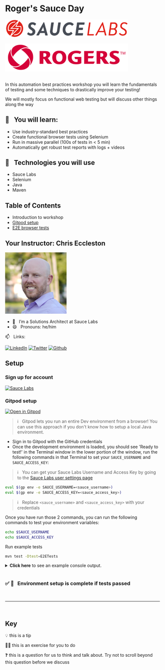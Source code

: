 # Roger's Sauce Day

<img src="./imgs/sauce_logo.png" alt="rogers-logo" width="400"/>
<div>&nbsp;</div>
<img src="./imgs/rogers_logo.png" alt="rogers-logo" width="400"/>
<div>&nbsp;</div>

In this automation best practices workshop you will learn the fundamentals of testing and some techniques to drastically improve your testing!

We will mostly focus on functional web testing but will discuss other things along the way

## 🧠 &nbsp; You will learn:

- Use industry-standard best practices
- Create functional browser tests using Selenium
- Run in massive parallel (100s of tests in < 5 min)
- Automatically get robust test reports with logs + videos

## 🔧 &nbsp; Technologies you will use

- Sauce Labs
- Selenium
- Java
- Maven

## Table of Contents

- Introduction to workshop
- [Gitpod setup](#gitpod-setup)
- [E2E browser tests](./docs/E2E-TESTS.MD)

<!-- ## Requirements

> **This is NOT a beginners course and you will not learn Java testing fundamentals here. However, you will learn a number of amazing skills, techniques, and tools to help you test web applications**

- At least 1 year of Java programming
- Deep understanding of Selenium WebDriver
- Deep understanding of OOP
- Java 8 installed
- Java IDE installed
- [Git](https://git-scm.com/downloads)
- [Maven installed](https://maven.apache.org/install.html) -->

## Your Instructor: Chris Eccleston

<img src="./imgs/chris.jpg" alt="Chris Eccleston profile photo" width="200"/>

- 🏢 &nbsp; I’m a Solutions Architect at Sauce Labs
- 😄 &nbsp; Pronouns: he/him

📫 &nbsp; Links:
<span></span>

[![LinkedIn](https://img.shields.io/badge/LinkedIn-0077B5?style=for-the-badge&logo=linkedin&logoColor=white)](https://www.linkedin.com/in/chris-eccleston-42119541/)
[![Twitter](https://img.shields.io/badge/Twitter-1DA1F2?style=for-the-badge&logo=twitter&logoColor=white)](https://twitter.com/chriseccleston)
[![Github](https://img.shields.io/badge/Github-100000?style=for-the-badge&logo=github&logoColor=white)](https://www.github.com/c3ccl3ston)

## Setup

### Sign up for account

[![Sauce Labs](https://img.shields.io/badge/SauceLabs-FF221A?style=for-the-badge&logo=saucelabs&logoColor=white)](https://saucelabs.com/sign-up)

### Gitpod setup

[![Open in Gitpod](https://gitpod.io/button/open-in-gitpod.svg)](https://gitpod.io#https://github.com/c3ccl3ston/rogers-sauce-day)

> ℹ️ &nbsp; Gitpod lets you run an entire Dev environment from a browser! You can use this approach if you don't know how to setup a local Java environment.

- Sign in to Gitpod with the GitHub credentials
- Once the development environment is loaded, you should see 'Ready to test!' in the Terminal window in the lower portion of the window, run the following commands in that Terminal to set your `SAUCE_USERNAME` and `SAUCE_ACCESS_KEY`:

> ℹ️ &nbsp; You can get your Sauce Labs Username and Access Key by going to the [Sauce Labs user settings page](https://app.saucelabs.com/user-settings)

```bash
eval $(gp env -e SAUCE_USERNAME=<sauce_username>)
eval $(gp env -e SAUCE_ACCESS_KEY=<sauce_access_key>)
```

> ℹ️ &nbsp; Replace `<sauce_username>` and `<sauce_access_key>` with your credentials

Once you have run those 2 commands, you can run the following commands to test your environment variables:

```bash
echo $SAUCE_USERNAME
echo $SAUCE_ACCESS_KEY
```

Run example tests

```bash
mvn test -Dtest=E2ETests
```

  <details>
    <summary>
      <strong>Click here</strong> to see an example console output.
    </summary>

```bash
Tests run: 4, Failures: 0, Errors: 0, Skipped: 3, Time elapsed: 8.073 s - in com.saucedemo.exercises.E2ETests
[INFO]
[INFO] Results:
[INFO]
[WARNING] Tests run: 4, Failures: 0, Errors: 0, Skipped: 3
[INFO]
[INFO] ------------------------------------------------------------------------
[INFO] BUILD SUCCESS
[INFO] ------------------------------------------------------------------------
[INFO] Total time:  9.663 s
[INFO] Finished at: 2022-06-23T01:56:21Z
[INFO] ------------------------------------------------------------------------
```

  </details>

  <div>&nbsp;</div>

### ✅ 👏 &nbsp; Environment setup is complete if tests passed

<div>&nbsp;</div>

---

<div>&nbsp;</div>

## Key

💡 this is a tip

🏋️‍♀️ this is an exercise for you to do

❓ this is a question for us to think and talk about. Try not to scroll beyond this question before we discuss
